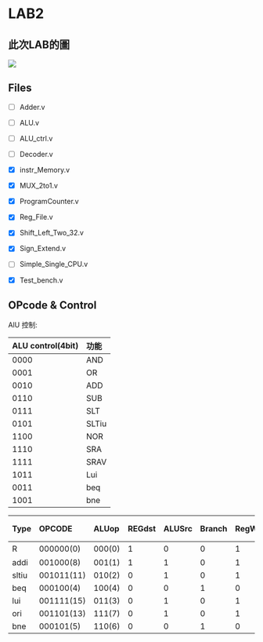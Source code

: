 # LAB2

## 此次LAB的圖
![](https://i.imgur.com/y4eaHCb.jpg)

## Files
- [ ] Adder.v
- [ ] ALU.v
- [ ] ALU_ctrl.v
- [ ] Decoder.v
- [x] instr_Memory.v
- [x] MUX_2to1.v
- [x] ProgramCounter.v
- [x] Reg_File.v
- [x] Shift_Left_Two_32.v
- [x] Sign_Extend.v
- [ ] Simple_Single_CPU.v
- [x] Test_bench.v


## OPcode & Control

AlU 控制:


| ALU control(4bit) | 功能  |
|:----------------- |:----- |
| 0000              | AND   |
| 0001              | OR    |
| 0010              | ADD   |
| 0110              | SUB   |
| 0111              | SLT   |
| 0101              | SLTiu |
| 1100              | NOR   |
| 1110              | SRA   |
| 1111              | SRAV  |
| 1011              | Lui   |
| 0011              | beq   |
| 1001              | bne   |



| Type  | OPCODE     | ALUop  | REGdst | ALUSrc | Branch | RegWrite | 對應ALU_ctl |
|:----- |:---------- |:------ | ------ |:------ |:------ |:-------- | ----------- |
| R     | 000000(0)  | 000(0) | 1      | 0      | 0      | 1        | 各func      |
| addi  | 001000(8)  | 001(1) | 1      | 1      | 0      | 1        | ADD:0010    |
| sltiu | 001011(11) | 010(2) | 0      | 1      | 0      | 1        | SLTiu:0101    |
| beq   | 000100(4)  | 100(4) | 0      | 0      | 1      | 0        | BEQ:0011    |
| lui   | 001111(15) | 011(3) | 0      | 1      | 0      | 1        | LUi:1011    |
| ori   | 001101(13) | 111(7) | 0      | 1      | 0      | 1        | OR:0001     |
| bne   | 000101(5)  | 110(6) | 0      | 0      | 1      | 0        | BNE:1001    |
